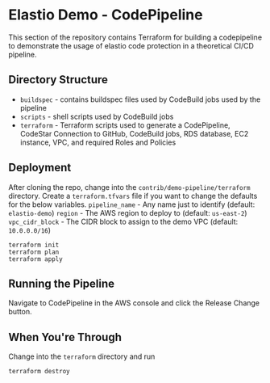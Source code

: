 # Elastio Demo - CodePipeline
This section of the repository contains Terraform for building a codepipeline to demonstrate the usage of elastio code protection in a theoretical CI/CD pipeline.

## Directory Structure
- `buildspec` - contains buildspec files used by CodeBuild jobs used by the pipeline
- `scripts` - shell scripts used by CodeBuild jobs
- `terraform` - Terraform scripts used to generate a CodePipeline, CodeStar Connection to GitHub, CodeBuild jobs, RDS database, EC2 instance, VPC, and required Roles and Policies


## Deployment
After cloning the repo, change into the `contrib/demo-pipeline/terraform` directory.  Create a `terraform.tfvars` file if you want to change the defaults for the below variables.
`pipeline_name` - Any name just to identify (default: `elastio-demo`)
`region` - The AWS region to deploy to (default: `us-east-2`)
`vpc_cidr_block` - The CIDR block to assign to the demo VPC (default: `10.0.0.0/16`)

```
terraform init
terraform plan
terraform apply
```

## Running the Pipeline
Navigate to CodePipeline in the AWS console and click the Release Change button.  

## When You're Through
Change into the `terraform` directory and run 

```
terraform destroy
```
